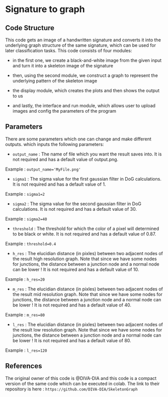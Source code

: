 # Signature to graph 

## Code Structure
This code gets an image of a handwritten signature and converts it into the underlying graph structure of the same signature, which can be used for later classification tasks. This code consists of four modules:

- in the first one, we create a black-and-white image from the given input and turn it into a skeleton image of the signature

- then, using the second module, we construct a graph to represent the underlying pattern of the skeleton image

- the display module, which creates the plots and then shows the output to us

- and lastly, the interface and run module, which allows user to upload images and config the parameters of the program


## Parameters
There are some parameters which one can change and make different outputs. which inputs the following parameters:

- ```output_name``` : The name of file which you want the result saves into. It is not required and has a default value of output.png.

Example : ```output_name='MyFile.png'```

- ```sigma1``` : The sigma value for the first gaussian filter in DoG calculations. It is not required and has a default value of 1.

Example : ```sigma1=2```

- ```sigma2``` : The sigma value for the second gaussian filter in DoG calculations. It is not required and has a default value of 30.

Example : ```sigma2=40```

- ```threshold``` : The threshold for which the color of a pixel will determined to be black or white. It is not required and has a default value of 0.87.

Example : ```threshold=0.4```

- ```h_res``` : The elucidian distance (in pixles) between two adjacent nodes of the result high resolution graph. Note that since we have some nodes for junctions, the distance between a junction node and a normal node can be lower ! It is not required and has a default value of 10.

Example : ```h_res=20```

- ```m_res``` : The elucidian distance (in pixles) between two adjacent nodes of the result mid resolution graph. Note that since we have some nodes for junctions, the distance between a junction node and a normal node can be lower ! It is not required and has a default value of 40.

Example : ```m_res=80```

- ```l_res``` : The elucidian distance (in pixles) between two adjacent nodes of the result low resolution graph. Note that since we have some nodes for junctions, the distance between a junction node and a normal node can be lower ! It is not required and has a default value of 80.

Example : ```l_res=120```


## References 
The original owner of this code is @DIVA-DIA and this code is a compact version of the same code which can be executed in colab. The link to their repository is here : ```https://github.com/DIVA-DIA/SkeletonGraph```
